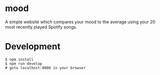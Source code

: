 # mood
A simple website which compares your mood to the average using your 20 most recently played Spotify songs.

# Development
    $ npm install
    $ npm run develop
    # goto localhost:8000 in your browser
